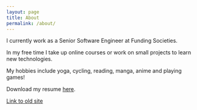 ```yaml
---
layout: page
title: About
permalink: /about/
---
```


I currently work as a Senior Software Engineer at Funding Societies.

In my free time I take up online courses or work on small projects to learn new technologies.

My hobbies include yoga, cycling, reading, manga, anime and playing games!

Download my resume [here](/resume/resume.pdf).

[Link to old site](/index2.html)
